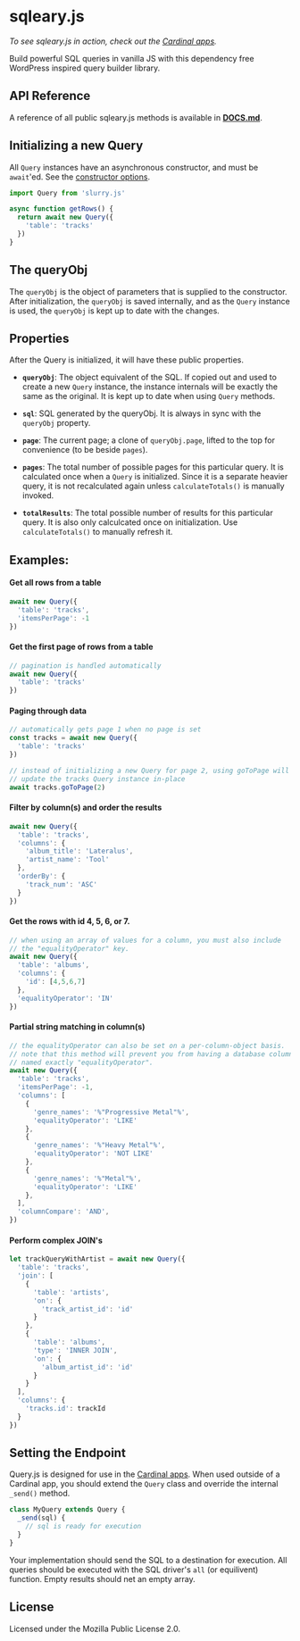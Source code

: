# sqleary.js

*To see sqleary.js in action, check out the
[Cardinal apps](https://cardinalapps.xyz).*

Build powerful SQL queries in vanilla JS with this dependency free WordPress
inspired query builder library.

## API Reference

A reference of all public sqleary.js methods is available in
**[DOCS.md](DOCS.md)**.

## Initializing a new Query
All `Query` instances have an asynchronous constructor, and must be `await`'ed.
See the [constructor options](#constructor-options).

```javascript
import Query from 'slurry.js'

async function getRows() {
  return await new Query({
    'table': 'tracks'
  })
}
```

## The queryObj

The `queryObj` is the object of parameters that is supplied to the constructor.
After initialization, the `queryObj` is saved internally, and as the `Query`
instance is used, the `queryObj` is kept up to date with the changes.

## Properties

After the Query is initialized, it will have these public properties.

- **`queryObj`**: The object equivalent of the SQL. If copied out and used to
  create a new `Query` instance, the instance internals will be exactly the
  same as the original. It is kept up to date when using `Query` methods.

- **`sql`**: SQL generated by the queryObj. It is always in sync with the
  `queryObj` property.

- **`page`**: The current page; a clone of `queryObj.page`, lifted to the top for
  convenience (to be beside `pages`).

- **`pages`**: The total number of possible pages for this particular query. It
  is calculated once when a `Query` is initialized. Since it is a separate
  heavier query, it is not recalculated again unless `calculateTotals()` is
  manually invoked.

- **`totalResults`**: The total possible number of results for this particular
  query. It is also only calculcated once on initialization. Use
  `calculateTotals()` to manually refresh it.

## Examples:

#### Get all rows from a table
```javascript
await new Query({
  'table': 'tracks',
  'itemsPerPage': -1
})
```

#### Get the first page of rows from a table
```javascript
// pagination is handled automatically
await new Query({
  'table': 'tracks'
})
```

#### Paging through data
```javascript
// automatically gets page 1 when no page is set
const tracks = await new Query({
  'table': 'tracks'
})

// instead of initializing a new Query for page 2, using goToPage will 
// update the tracks Query instance in-place
await tracks.goToPage(2)
```

#### Filter by column(s) and order the results
```javascript
await new Query({
  'table': 'tracks',
  'columns': {
    'album_title': 'Lateralus',
    'artist_name': 'Tool'
  },
  'orderBy': {
    'track_num': 'ASC'
  }
})
```

#### Get the rows with id 4, 5, 6, or 7.
```javascript
// when using an array of values for a column, you must also include
// the "equalityOperator" key.
await new Query({
  'table': 'albums',
  'columns': {
    'id': [4,5,6,7]
  },
  'equalityOperator': 'IN'
})
```

#### Partial string matching in column(s)
```javascript
// the equalityOperator can also be set on a per-column-object basis.
// note that this method will prevent you from having a database column
// named exactly "equalityOperator".
await new Query({
  'table': 'tracks',
  'itemsPerPage': -1,
  'columns': [
    {
      'genre_names': '%"Progressive Metal"%',
      'equalityOperator': 'LIKE'
    },
    {
      'genre_names': '%"Heavy Metal"%',
      'equalityOperator': 'NOT LIKE'
    },
    {
      'genre_names': '%"Metal"%',
      'equalityOperator': 'LIKE'
    },
  ],
  'columnCompare': 'AND',
})
```

#### Perform complex JOIN's
```javascript
let trackQueryWithArtist = await new Query({
  'table': 'tracks',
  'join': [
    {
      'table': 'artists',
      'on': {
        'track_artist_id': 'id'
      }
    },
    {
      'table': 'albums',
      'type': 'INNER JOIN',
      'on': {
        'album_artist_id': 'id'
      }
    }
  ],
  'columns': {
    'tracks.id': trackId
  }
})
```

## Setting the Endpoint

Query.js is designed for use in the [Cardinal apps](https://cardinalapps.xyz).
When used outside of a Cardinal app, you should extend the `Query` class and
override the internal `_send()` method.

```javascript
class MyQuery extends Query {
  _send(sql) {
    // sql is ready for execution
  }
}
```

Your implementation should send the SQL to a destination for execution. All
queries should be executed with the SQL driver's `all` (or equilivent) function.
Empty results should net an empty array.

## License

Licensed under the Mozilla Public License 2.0.